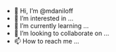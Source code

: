 - 👋 Hi, I’m @mdaniloff
- 👀 I’m interested in ...
- 🌱 I’m currently learning ...
- 💞️ I’m looking to collaborate on ...
- 📫 How to reach me ...

<!---
mdaniloff/mdaniloff is a ✨ special ✨ repository because its `README.md` (this file) appears on your GitHub profile.
You can click the Preview link to take a look at your changes.
--->
